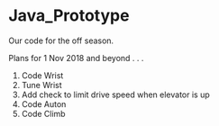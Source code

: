  # Java_Prototype
Our code for the off season. 

Plans for 1 Nov 2018 and beyond . . .

1. Code Wrist
2. Tune Wrist
3. Add check to limit drive speed when elevator is up 
4. Code Auton
5. Code Climb


